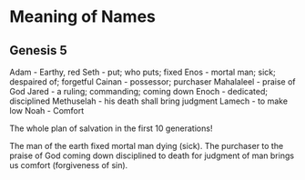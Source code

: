 # Meaning of Names

## Genesis 5
Adam - Earthy, red
Seth - put; who puts; fixed 
Enos -  mortal man; sick; despaired of; forgetful 
Cainan -  possessor; purchaser 
Mahalaleel - praise of God
Jared - a ruling; commanding; coming down 
Enoch -  dedicated; disciplined
Methuselah - his death shall bring judgment
Lamech - to make low
Noah - Comfort

The whole plan of salvation in the first 10 generations!

The man of the earth fixed mortal man dying (sick). The purchaser to the praise of God coming down disciplined to death for judgment of man brings us comfort (forgiveness of sin).
